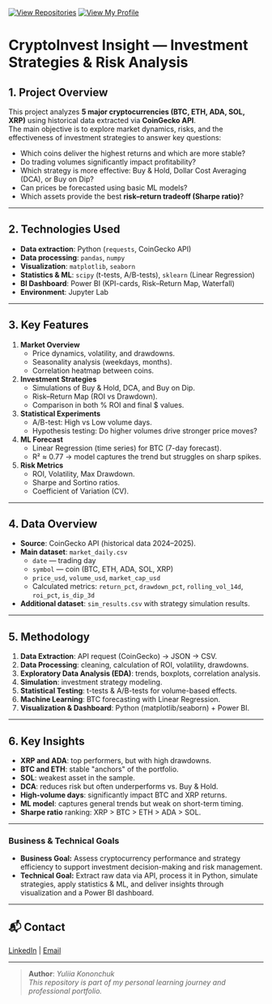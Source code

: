 [![View Repositories](https://img.shields.io/badge/View-My_Repositories-blue?logo=GitHub)](https://github.com/Yulia-Momotyuk?tab=repositories)
[![View My Profile](https://img.shields.io/badge/View-My_Profile-green?logo=GitHub)](https://github.com/Yulia-Momotyuk)
# CryptoInvest Insight — Investment Strategies & Risk Analysis

## 1. Project Overview
This project analyzes **5 major cryptocurrencies (BTC, ETH, ADA, SOL, XRP)** using historical data extracted via **CoinGecko API**.  
The main objective is to explore market dynamics, risks, and the effectiveness of investment strategies to answer key questions:
- Which coins deliver the highest returns and which are more stable?  
- Do trading volumes significantly impact profitability?  
- Which strategy is more effective: Buy & Hold, Dollar Cost Averaging (DCA), or Buy on Dip?  
- Can prices be forecasted using basic ML models?  
- Which assets provide the best **risk–return tradeoff (Sharpe ratio)**?  

---

## 2. Technologies Used
- **Data extraction**: Python (`requests`, CoinGecko API)  
- **Data processing**: `pandas`, `numpy`  
- **Visualization**: `matplotlib`, `seaborn`  
- **Statistics & ML**: `scipy` (t-tests, A/B-tests), `sklearn` (Linear Regression)  
- **BI Dashboard**: Power BI (KPI-cards, Risk–Return Map, Waterfall)  
- **Environment**: Jupyter Lab  

---

## 3. Key Features
1. **Market Overview**
   - Price dynamics, volatility, and drawdowns.  
   - Seasonality analysis (weekdays, months).  
   - Correlation heatmap between coins.  
2. **Investment Strategies**
   - Simulations of Buy & Hold, DCA, and Buy on Dip.  
   - Risk–Return Map (ROI vs Drawdown).  
   - Comparison in both % ROI and final $ values.  
3. **Statistical Experiments**
   - A/B-test: High vs Low volume days.  
   - Hypothesis testing: Do higher volumes drive stronger price moves?  
4. **ML Forecast**
   - Linear Regression (time series) for BTC (7-day forecast).  
   - R² ≈ 0.77 → model captures the trend but struggles on sharp spikes.  
5. **Risk Metrics**
   - ROI, Volatility, Max Drawdown.  
   - Sharpe and Sortino ratios.  
   - Coefficient of Variation (CV).  

---

## 4. Data Overview
- **Source**: CoinGecko API (historical data 2024–2025).  
- **Main dataset**: `market_daily.csv`  
  - `date` — trading day  
  - `symbol` — coin (BTC, ETH, ADA, SOL, XRP)  
  - `price_usd`, `volume_usd`, `market_cap_usd`  
  - Calculated metrics: `return_pct`, `drawdown_pct`, `rolling_vol_14d`, `roi_pct`, `is_dip_3d`  
- **Additional dataset**: `sim_results.csv` with strategy simulation results.  

---

## 5. Methodology
1. **Data Extraction**: API request (CoinGecko) → JSON → CSV.  
2. **Data Processing**: cleaning, calculation of ROI, volatility, drawdowns.  
3. **Exploratory Data Analysis (EDA)**: trends, boxplots, correlation analysis.  
4. **Simulation**: investment strategy modeling.  
5. **Statistical Testing**: t-tests & A/B-tests for volume-based effects.  
6. **Machine Learning**: BTC forecasting with Linear Regression.  
7. **Visualization & Dashboard**: Python (matplotlib/seaborn) + Power BI.  

---

## 6. Key Insights
- **XRP and ADA**: top performers, but with high drawdowns.  
- **BTC and ETH**: stable "anchors" of the portfolio.  
- **SOL**: weakest asset in the sample.  
- **DCA**: reduces risk but often underperforms vs. Buy & Hold.  
- **High-volume days**: significantly impact BTC and XRP returns.  
- **ML model**: captures general trends but weak on short-term timing.  
- **Sharpe ratio** ranking: XRP > BTC > ETH > ADA > SOL.  

---

### Business & Technical Goals  

- **Business Goal:** Assess cryptocurrency performance and strategy efficiency to support investment decision-making and risk management.
- **Technical Goal:** Extract raw data via API, process it in Python, simulate strategies, apply statistics & ML, and deliver insights through visualization and a Power BI dashboard.

---

## 📬 Contact

[LinkedIn](https://www.linkedin.com/in/yuliia-kononchuk-78913633b/) | [Email](mailto:kononchuk.yuliia@gmail.com)

---

> **Author**: _Yuliia Kononchuk_  
> _This repository is part of my personal learning journey and professional portfolio._ 

